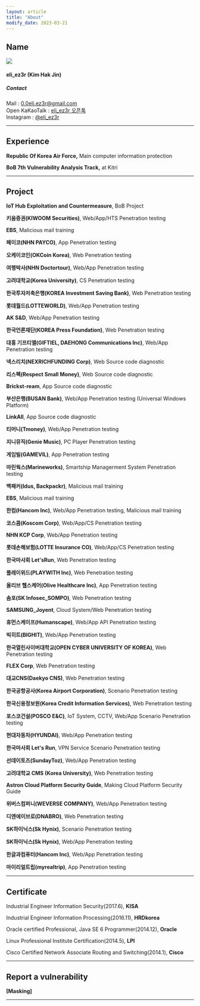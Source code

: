 ```yaml
---
layout: article
title: "About"
modify_date: 2023-03-21
---
```


## Name

<div class="item">
  <div class="item__image">
    <img class="image image--md" src="https://eliez3r.synology.me/assets/profile/me_2021.jpeg"/>
  </div>
  <div class="item__content">
    <div class="item__header">
      <h4>eli_ez3r (Kim Hak Jin)</h4>
        <h5>Contact</h5>
      <i class="fas fa-envelope"></i> Mail : <a href="mailto:0.0eli.ez3r@gmail.com" target=_blank>0.0eli.ez3r@gmail.com</a><br>
      <i class="fas fa-comments"></i> Open KaKaoTalk : <a href="https://open.kakao.com/o/sVU369mb" target=_blank>eli_ez3r 오픈톡</a><br>
      <i class="fab fa-instagram"></i> Instagram : <a href="https://www.instagram.com/eli_ez3r" target=_blank>@eli_ez3r</a><br>
      </div>
    </div>
</div>

-----

## Experience

**Republic Of Korea Air Force,** Main computer information protection

**BoB 7th Vulnerability Analysis Track,** at Kitri

------

## Project

**IoT Hub Exploitation and Countermeasure**, BoB Project

**키움증권(KIWOOM Securities)**, Web/App/HTS Penetration testing

**EBS**, Malicious mail training

**페이코(NHN PAYCO)**, App Penetration testing

**오케이코인(OKCoin Korea)**, Web Penetration testing

**여행박사(NHN Doctortour)**, Web/App Penetration testing

**고려대학교(Korea University)**, CS Penetration testing

**한국투자저축은행(KOREA Investment Saving Bank)**, Web Penetration testing

**롯데월드(LOTTEWORLD)**, Web/App Penetration testing

**AK S&D**, Web/App Penetration testing

**한국언론재단(KOREA Press Foundation)**, Web Penetration testing

**대홍 기프티엘(GIFTIEL, DAEHONG Communications Inc)**, Web/App Penetration testing

**넥스리치(NEXRICHFUNDING Corp)**, Web Source code diagnostic

**리스펙(Respect Small Money)**, Web Source code diagnostic

**Brickst-ream**, App Source code diagnostic

**부산은행(BUSAN Bank)**, Web/App Penetration testing (Universal Windows Platform)

**LinkAll**, App Source code diagnostic

**티머니(Tmoney)**, Web/App Penetration testing

**지니뮤직(Genie Music)**, PC Player Penetration testing

**게임빌(GAMEVIL)**, App Penetration testing

**마린웍스(Marineworks)**, Smartship Managerment System Penetration testing

**백패커(Idus, Backpackr)**, Malicious mail training

**EBS**, Malicious mail training

**한컴(Hancom Inc)**, Web/App Penetration testing, Malicious mail training

**코스콤(Koscom Corp)**, Web/App/CS Penetration testing

**NHN KCP Corp**, Web/App Penetration testing

**롯데손해보험(LOTTE Insurance CO)**, Web/App/CS Penetration testing

**한국마사회 Let'sRun**, Web Penetration testing

**플레이위드(PLAYWITH Inc)**, Web Penetration testing

**올리브 헬스케어(Olive Healthcare Inc)**, App Penetration testing

**솜포(SK Infosec_SOMPO)**,  Web Penetration testing

**SAMSUNG_Joyent**,  Cloud System/Web Penetration testing

**휴먼스케이프(Humanscape)**,  Web/App API Penetration testing

**빅히트(BIGHIT)**,  Web/App Penetration testing

**한국열린사이버대학교(OPEN CYBER UNIVERSITY OF KOREA)**,  Web Penetration testing

**FLEX Corp**,  Web Penetration testing

**대교CNS(Daekyo CNS)**,  Web Penetration testing

**한국공항공사(Korea Airport Corporation)**,  Scenario Penetration testing

**한국신용정보원(Korea Credit Information Services)**,  Web Penetration testing

**포스코건설(POSCO E&C)**,  IoT System, CCTV, Web/App Scenario Penetration testing

**현대자동차(HYUNDAI)**,  Web/App Penetration testing

**한국마사회 Let's Run**,  VPN Service Scenario Penetration testing

**선데이토즈(SundayToz)**,  Web/App Penetration testing

**고려대학교 CMS (Korea University)**,  Web Penetration testing

**Astron Cloud Platform Security Guide**,  Making Cloud Platform Security Guide

**위버스컴퍼니(WEVERSE COMPANY)**,  Web/App Penetration testing

**디엔에이브로(DNABRO)**,  Web Penetration testing

**SK하이닉스(Sk Hynix)**,  Scenario Penetration testing

**SK하이닉스(Sk Hynix)**, Web/App Penetration testing

**한글과컴퓨터(Hancom Inc)**, Web/App Penetration testing

**마이리얼트립(myrealtrip)**, App Penetration testing

------

## Certificate

Industrial Engineer Information Security(2017.6), **KISA**

Industrial Engineer Information Processing(2016.11), **HRDkorea**

Oracle certified Professional, Java SE 6 Programmer(2014.12), **Oracle**

Linux Professional Institute Certification(2014.5), **LPI**

Cisco Certified Network Associate Routing and Switching(2014.1), **Cisco**

-----

## Report a vulnerability

**[Masking]**

-----